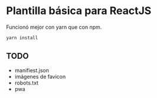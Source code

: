 # Plantilla básica para ReactJS

Funcionó mejor con yarn que con npm.

```bash
yarn install
```

## TODO

- manifiest.json
- imágenes de favicon
- robots.txt
- pwa
